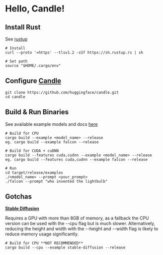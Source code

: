 # Hello, Candle!

## Install Rust

See [rustup](https://rustup.rs/)

```
# Install
curl --proto '=https' --tlsv1.2 -sSf https://sh.rustup.rs | sh

# Set path
source "$HOME/.cargo/env"
```

## Configure [Candle](https://github.com/huggingface/candle)

```
git clone https://github.com/huggingface/candle.git
cd candle
```

## Build & Run Binaries

See available example models and docs [here](https://github.com/huggingface/candle/tree/main/candle-examples/examples)

```
# Build for CPU
cargo build --example <model_name> --release
eg. cargo build --example falcon --release

# Build for CUDA + cuDNN
cargo build --features cuda,cudnn --example <model_name> --release
eg. cargo build --features cuda,cudnn --example falcon --release

# Run
cd target/release/examples
./<model_name> --prompt <your_prompt>
./falcon --prompt "who invented the lightbulb"
```

## Gotchas

**[Stable Diffusion](https://github.com/huggingface/candle/tree/main/candle-examples/examples/stable-diffusion)**

Requires a GPU with more than 8GB of memory, as a fallback the CPU version can be used with the --cpu flag but is much slower. Alternatively, reducing the height and width with the --height and --width flag is likely to reduce memory usage significantly.

```
# Build for CPU **NOT RECOMMENDED**
cargo build --cpu --example stable-diffusion --release
```
